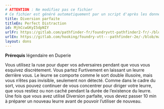 ```yaml
---
# ATTENTION : Ne modifiez pas ce fichier
# Ce fichier est généré automatiquement par un script d'après les données du module Foundry VTT officiel et de sa traduction
title: Diversion parfaite
titleEn: Perfect Distraction
id: MjhCcwGKyI5dpNIY
urlFr: https://gitlab.com/pathfinder-fr/foundryvtt-pathfinder2-fr/-/blob/master/data/feats/MjhCcwGKyI5dpNIY.htm
urlEn: https://gitlab.com/hooking/foundry-vtt---pathfinder-2e/-/blob/master/packs/data/feats.db/perfect-distraction.json
layout: dons
---
```

**Prérequis** légendaire en Duperie

Vous utilisez la ruse pour duper vos adversaires pendant que vous vous esquivez discrètement. Vous partez Furtivement en laissant un leurre derrière vous. Le leurre se comporte comme le sort double illusoire, mais vous n’êtes pas invisible, seulement non détecté. Comme dans le cadre du sort, vous pouvez continuer de vous concentrer pour diriger votre leurre, que vous restiez ou non caché pendant la durée de l’existence du leurre. Une fois que vous avez utilisé Diversion parfaite, vous devez passer 10 min à préparer un nouveau leurre avant de pouvoir l’utiliser de nouveau.
